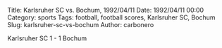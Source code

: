 Title: Karlsruher SC vs. Bochum, 1992/04/11
Date: 1992/04/11 00:00
Category: sports
Tags: football, football scores, Karlsruher SC, Bochum
Slug: karlsruher-sc-vs-bochum
Author: carbonero


Karlsruher SC 1 - 1 Bochum
